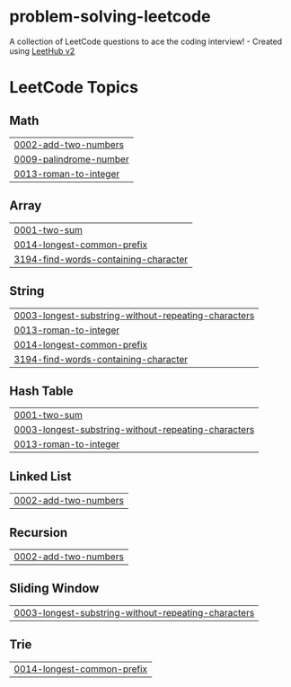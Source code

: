 # problem-solving-leetcode
A collection of LeetCode questions to ace the coding interview! - Created using [LeetHub v2](https://github.com/arunbhardwaj/LeetHub-2.0)

<!---LeetCode Topics Start-->
# LeetCode Topics
## Math
|  |
| ------- |
| [0002-add-two-numbers](https://github.com/Loodyy/problem-solving-leetcode/tree/master/0002-add-two-numbers) |
| [0009-palindrome-number](https://github.com/loodyy/problem-solving-leetcode/tree/master/0009-palindrome-number) |
| [0013-roman-to-integer](https://github.com/Loodyy/problem-solving-leetcode/tree/master/0013-roman-to-integer) |
## Array
|  |
| ------- |
| [0001-two-sum](https://github.com/loodyy/problem-solving-leetcode/tree/master/0001-two-sum) |
| [0014-longest-common-prefix](https://github.com/Loodyy/problem-solving-leetcode/tree/master/0014-longest-common-prefix) |
| [3194-find-words-containing-character](https://github.com/loodyy/problem-solving-leetcode/tree/master/3194-find-words-containing-character) |
## String
|  |
| ------- |
| [0003-longest-substring-without-repeating-characters](https://github.com/Loodyy/problem-solving-leetcode/tree/master/0003-longest-substring-without-repeating-characters) |
| [0013-roman-to-integer](https://github.com/Loodyy/problem-solving-leetcode/tree/master/0013-roman-to-integer) |
| [0014-longest-common-prefix](https://github.com/Loodyy/problem-solving-leetcode/tree/master/0014-longest-common-prefix) |
| [3194-find-words-containing-character](https://github.com/loodyy/problem-solving-leetcode/tree/master/3194-find-words-containing-character) |
## Hash Table
|  |
| ------- |
| [0001-two-sum](https://github.com/loodyy/problem-solving-leetcode/tree/master/0001-two-sum) |
| [0003-longest-substring-without-repeating-characters](https://github.com/Loodyy/problem-solving-leetcode/tree/master/0003-longest-substring-without-repeating-characters) |
| [0013-roman-to-integer](https://github.com/Loodyy/problem-solving-leetcode/tree/master/0013-roman-to-integer) |
## Linked List
|  |
| ------- |
| [0002-add-two-numbers](https://github.com/Loodyy/problem-solving-leetcode/tree/master/0002-add-two-numbers) |
## Recursion
|  |
| ------- |
| [0002-add-two-numbers](https://github.com/Loodyy/problem-solving-leetcode/tree/master/0002-add-two-numbers) |
## Sliding Window
|  |
| ------- |
| [0003-longest-substring-without-repeating-characters](https://github.com/Loodyy/problem-solving-leetcode/tree/master/0003-longest-substring-without-repeating-characters) |
## Trie
|  |
| ------- |
| [0014-longest-common-prefix](https://github.com/Loodyy/problem-solving-leetcode/tree/master/0014-longest-common-prefix) |
<!---LeetCode Topics End-->